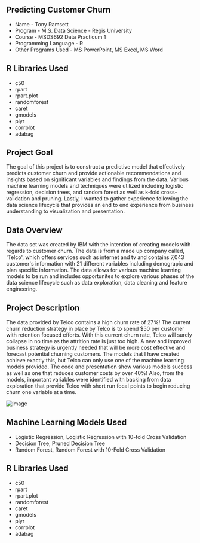 ## Predicting Customer Churn

* Name - Tony Ramsett
* Program - M.S. Data Science - Regis University
* Course - MSDS692 Data Practicum 1
* Programming Language - R
* Other Programs Used - MS PowerPoint, MS Excel, MS Word

## R Libraries Used
* c50
* rpart
* rpart.plot
* randomforest
* caret
* gmodels
* plyr
* corrplot
* adabag

## Project Goal
The goal of this project is to construct a predictive model that effectively predicts customer churn and provide actionable recommendations and insights based on significant variables and findings from the data. Various machine learning models and techniques were utilized including logistic regression, decision trees, and random forest as well as k-fold cross-validation and pruning. Lastly, I wanted to gather experience following the data science lifecycle that provides an end to end experience from business understanding to visualization and presentation.

## Data Overview
The data set was created by IBM with the intention of creating models with regards to customer churn. The data is from a made up company called, 'Telco', which offers services such as internet and tv and contains 7,043 customer's information with 21 different variables including demograpic and plan specific information. The data allows for various machine learning models to be run and includes opportunites to explore various phases of the data science lifecycle such as data exploration, data cleaning and feature engineering.

## Project Description
The data provided by Telco contains a high churn rate of 27%! The current churn reduction strategy in place by Telco is to spend $50 per customer with retention focused efforts. With this current churn rate, Telco will surely collapse in no time as the attrition rate is just too high. A new and improved business strategy is urgently needed that will be more cost effective and forecast potential churning customers. The models that I have created achieve exactly this, but Telco can only use one of the machine learning models provided. The code and presentation show various models success as well as one that reduces customer costs by over 40%! Also, from the models, important variables were identified with backing from data exploration that provide Telco with short run focal points to begin reducing churn one variable at a time.

![image](https://user-images.githubusercontent.com/66981740/85928752-97253c00-b86c-11ea-862d-4e8fcc919b48.png)

## Machine Learning Models Used
* Logistic Regression, Logistic Regression with 10-fold Cross Validation 
* Decision Tree, Pruned Decision Tree
* Random Forest, Random Forest with 10-Fold Cross Validation

## R Libraries Used
* c50
* rpart
* rpart.plot
* randomforest
* caret
* gmodels
* plyr
* corrplot
* adabag
